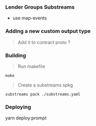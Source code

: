### Lender Groups Substreams




- use map-events 







### Adding a new custom output type 

> Add it to contract proto ? 





### Building 


> Run makefile 

```
make 
```


> Create a substreams spkg 

```
substreams pack ./substreams.yaml
```



### Deploying 


yarn deploy:prompt 